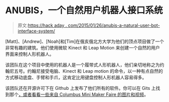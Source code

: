 # ANUBIS，一个自然用户机器人接口系统

> 原文:[https://hack aday . com/2015/01/26/anubis-a-natural-user-bot-interface-system/](https://hackaday.com/2015/01/26/anubis-a-natural-user-bot-interface-system/)

[Matt]、[Andrew]、[Noah]和[Tim]在俄亥俄北方大学为他们的顶点项目做了一个非常有趣的建筑。他们使用微软 Kinect 和 Leap Motion 来创建一个自然的用户界面来控制人形机器人。

该团队在这个项目中使用的机器人是一个履带式人形机器人，他们亲切地称之为约翰尼五号。约翰尼接受电脑、Kinect 和 Leap motion 的命令，以一种有点自然的方式移动底盘、手臂和手爪，这肯定比用键盘控制人形机器人容易得多。

该团队还在开源许可下在 Github 上发布了他们所有的软件。你可以在 Gits 上找到那个[，或者看看](https://github.com/anubiscapstone)[一些来自 Columbus Mini Maker Faire 的图片和视频](http://anubis.onucs.org/?page_id=69)。